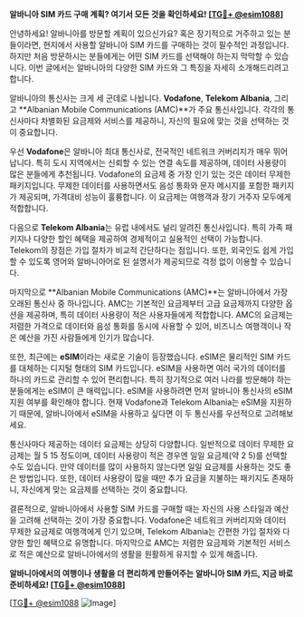 **알바니아 SIM 카드 구매 계획? 여기서 모든 것을 확인하세요! [[TG💪+ @esim1088](https://t.me/s/esim1088)]**

안녕하세요! 알바니아를 방문할 계획이 있으신가요? 혹은 장기적으로 거주하고 있는 분들이라면, 현지에서 사용할 알바니아 SIM 카드를 구매하는 것이 필수적인 과정입니다. 하지만 처음 방문하시는 분들에게는 어떤 SIM 카드를 선택해야 하는지 막막할 수 있습니다. 이번 글에서는 알바니아의 다양한 SIM 카드와 그 특징을 자세히 소개해드리려고 합니다.

알바니아의 통신사는 크게 세 군데로 나뉩니다. **Vodafone**, **Telekom Albania**, 그리고 **Albanian Mobile Communications (AMC)**가 주요 통신사입니다. 각각의 통신사마다 차별화된 요금제와 서비스를 제공하니, 자신의 필요에 맞는 것을 선택하는 것이 중요합니다.

우선 **Vodafone**은 알바니아 최대 통신사로, 전국적인 네트워크 커버리지가 매우 뛰어납니다. 특히 도시 지역에서는 신뢰할 수 있는 연결 속도를 제공하며, 데이터 사용량이 많은 분들에게 추천됩니다. Vodafone의 요금제 중 가장 인기 있는 것은 데이터 무제한 패키지입니다. 무제한 데이터를 사용하면서도 음성 통화와 문자 메시지를 포함한 패키지가 제공되며, 가격대비 성능이 훌륭합니다. 이 요금제는 여행객과 장기 거주자 모두에게 적합합니다.

다음으로 **Telekom Albania**는 유럽 내에서도 널리 알려진 통신사입니다. 특히 가족 패키지나 다양한 할인 혜택을 제공하여 경제적이고 실용적인 선택이 가능합니다. Telekom의 장점은 가입 절차가 비교적 간단하다는 점입니다. 또한, 외국인도 쉽게 가입할 수 있도록 영어와 알바니아어로 된 설명서가 제공되므로 걱정 없이 이용할 수 있습니다.

마지막으로 **Albanian Mobile Communications (AMC)**는 알바니아에서 가장 오래된 통신사 중 하나입니다. AMC는 기본적인 요금제부터 고급 요금제까지 다양한 옵션을 제공하며, 특히 데이터 사용량이 적은 사용자들에게 적합합니다. AMC의 요금제는 저렴한 가격으로 데이터와 음성 통화를 동시에 사용할 수 있어, 비즈니스 여행객이나 작은 예산을 가진 사람들에게 인기가 많습니다.

또한, 최근에는 **eSIM**이라는 새로운 기술이 등장했습니다. eSIM은 물리적인 SIM 카드를 대체하는 디지털 형태의 SIM 카드입니다. eSIM을 사용하면 여러 국가의 데이터를 하나의 카드로 관리할 수 있어 편리합니다. 특히 장기적으로 여러 나라를 방문해야 하는 분들에게는 eSIM이 큰 매력입니다. eSIM을 사용하려면 먼저 알바니아 통신사의 eSIM 지원 여부를 확인해야 합니다. 현재 Vodafone과 Telekom Albania는 eSIM을 지원하기 때문에, 알바니아에서 eSIM을 사용하고 싶다면 이 두 통신사를 우선적으로 고려해보세요.

통신사마다 제공하는 데이터 요금제는 상당히 다양합니다. 일반적으로 데이터 무제한 요금제는 월 $5~$15 정도이며, 데이터 사용량이 적은 경우엔 일일 요금제(약 $2~$5)를 선택할 수도 있습니다. 만약 데이터를 많이 사용하지 않는다면 일일 요금제를 사용하는 것도 좋은 방법입니다. 또한, 데이터 사용량이 많을 때만 추가 요금을 지불하는 패키지도 존재하니, 자신에게 맞는 요금제를 선택하는 것이 중요합니다.

결론적으로, 알바니아에서 사용할 SIM 카드를 구매할 때는 자신의 사용 스타일과 예산을 고려해 선택하는 것이 가장 중요합니다. Vodafone은 네트워크 커버리지와 데이터 무제한 요금제로 여행객에게 인기 있으며, Telekom Albania는 간편한 가입 절차와 다양한 할인 혜택으로 유명합니다. 마지막으로 AMC는 저렴한 요금제와 기본적인 서비스로 적은 예산으로 알바니아에서의 생활을 원활하게 유지할 수 있게 해줍니다.

**알바니아에서의 여행이나 생활을 더 편리하게 만들어주는 알바니아 SIM 카드, 지금 바로 준비하세요! [[TG💪+ @esim1088](https://t.me/s/esim1088)]**

[[TG💪+ @esim1088](https://t.me/s/esim1088) ![Image](https://i.postimg.cc/Y0z9fWf4/image.png)]